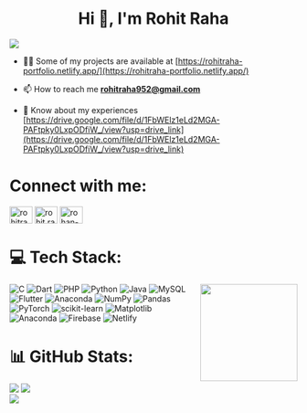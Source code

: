 <h1 align="center">Hi 👋, I'm Rohit Raha</h1>

![](https://github-profile-trophy.vercel.app/?username=Rohan-Beta&theme=radical&no-frame=false&no-bg=true&margin-w=4)

- 👨‍💻 Some of my projects are available at [https://rohitraha-portfolio.netlify.app/](https://rohitraha-portfolio.netlify.app/)

- 📫 How to reach me **rohitraha952@gmail.com**

- 📄 Know about my experiences [https://drive.google.com/file/d/1FbWElz1eLd2MGA-PAFtpky0LxpODfiW_/view?usp=drive_link](https://drive.google.com/file/d/1FbWElz1eLd2MGA-PAFtpky0LxpODfiW_/view?usp=drive_link)

# Connect with me:
<p align="left">
<a href="https://linkedin.com/in/rohitraha" target="blank"><img align="center" src="https://raw.githubusercontent.com/rahuldkjain/github-profile-readme-generator/master/src/images/icons/Social/linked-in-alt.svg" alt="rohitraha" height="30" width="40" /></a>
<a href="https://fb.com/rohit.raha.33" target="blank"><img align="center" src="https://raw.githubusercontent.com/rahuldkjain/github-profile-readme-generator/master/src/images/icons/Social/facebook.svg" alt="rohit.raha.33" height="30" width="40" /></a>
<a href="https://www.leetcode.com/rohan-beta" target="blank"><img align="center" src="https://raw.githubusercontent.com/rahuldkjain/github-profile-readme-generator/master/src/images/icons/Social/leet-code.svg" alt="rohan-beta" height="30" width="40" /></a>
</p>

# 💻 Tech Stack:
<img align="right" height="170" src="https://media3.giphy.com/media/v1.Y2lkPTc5MGI3NjExcTJ0ZmF2aHV5MTBva2RpN2RranluZTBiOWM2a25paGpqdTQwd2MzYiZlcD12MV9pbnRlcm5hbF9naWZfYnlfaWQmY3Q9Zw/RbDKaczqWovIugyJmW/giphy.webp"  />

![C](https://img.shields.io/badge/c-%2300599C.svg?style=for-the-badge&logo=c&logoColor=white) ![Dart](https://img.shields.io/badge/dart-%230175C2.svg?style=for-the-badge&logo=dart&logoColor=white) ![PHP](https://img.shields.io/badge/php-%23777BB4.svg?style=for-the-badge&logo=php&logoColor=white) ![Python](https://img.shields.io/badge/python-3670A0?style=for-the-badge&logo=python&logoColor=ffdd54) ![Java](https://img.shields.io/badge/java-%23ED8B00.svg?style=for-the-badge&logo=openjdk&logoColor=white) ![MySQL](https://img.shields.io/badge/mysql-4479A1.svg?style=for-the-badge&logo=mysql&logoColor=white) ![Flutter](https://img.shields.io/badge/Flutter-%2302569B.svg?style=for-the-badge&logo=Flutter&logoColor=white) ![Anaconda](https://img.shields.io/badge/Anaconda-%2344A833.svg?style=for-the-badge&logo=anaconda&logoColor=white) ![NumPy](https://img.shields.io/badge/numpy-%23013243.svg?style=for-the-badge&logo=numpy&logoColor=white) ![Pandas](https://img.shields.io/badge/pandas-%23150458.svg?style=for-the-badge&logo=pandas&logoColor=white) ![PyTorch](https://img.shields.io/badge/PyTorch-%23EE4C2C.svg?style=for-the-badge&logo=PyTorch&logoColor=white) ![scikit-learn](https://img.shields.io/badge/scikit--learn-%23F7931E.svg?style=for-the-badge&logo=scikit-learn&logoColor=white) ![Matplotlib](https://img.shields.io/badge/Matplotlib-%23ffffff.svg?style=for-the-badge&logo=Matplotlib&logoColor=black) ![Anaconda](https://img.shields.io/badge/Anaconda-%2344A833.svg?style=for-the-badge&logo=anaconda&logoColor=white) ![Firebase](https://img.shields.io/badge/firebase-%23039BE5.svg?style=for-the-badge&logo=firebase) ![Netlify](https://img.shields.io/badge/netlify-%23000000.svg?style=for-the-badge&logo=netlify&logoColor=#00C7B7)


# 📊 GitHub Stats:
![](https://github-readme-streak-stats.herokuapp.com/?user=Rohan-Beta&theme=dark&hide_border=false)
![](https://github-readme-stats.vercel.app/api?username=Rohan-Beta&theme=dark&hide_border=false&include_all_commits=true&count_private=true)<br/>
![](https://github-readme-stats.vercel.app/api/top-langs/?username=Rohan-Beta&theme=dark&hide_border=false&include_all_commits=true&count_private=true)
